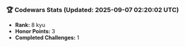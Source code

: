 ### 🏆 Codewars Stats (Updated: 2025-09-07 02:20:02 UTC)

- **Rank:** 8 kyu
- **Honor Points:** 3
- **Completed Challenges:** 1

